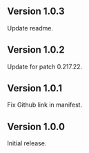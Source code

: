 ## Version 1.0.3
Update readme.

## Version 1.0.2
Update for patch 0.217.22.

## Version 1.0.1
Fix Github link in manifest.

## Version 1.0.0
Initial release.
